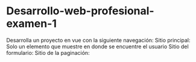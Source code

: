 # Desarrollo-web-profesional-examen-1
Desarrolla un proyecto en vue con la siguiente navegación: Sitio principal: Solo un elemento que muestre en donde se encuentre el usuario Sitio del formulario: Sitio de la paginación:
